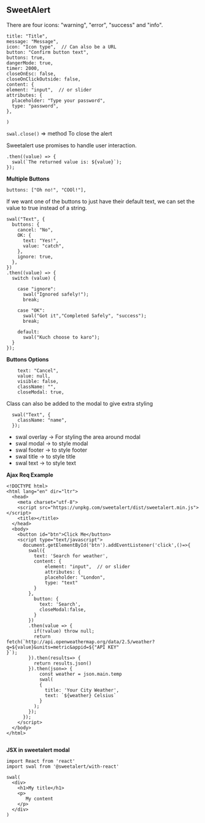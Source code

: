 ## SweetAlert

There are four icons: "warning", "error", "success" and "info".

```swal(
title: "Title",
message: "Message",
icon: "Icon type",  // Can also be a URL
button: "Confirm button text",
buttons: true,
dangerMode: true,
timer: 2000,
closeOnEsc: false,
closeOnClickOutside: false,
content: {
element: "input",  // or slider
attributes: {
  placeholder: "Type your password",
  type: "password",
},

)
```

`swal.close()` => method To close the alert

Sweetalert use promises to handle user interaction. 

```swal("Click on either the button or outside the modal.")
.then((value) => {
  swal(`The returned value is: ${value}`);
});

```

**Multiple Buttons**

```
buttons: ["Oh no!", "COOl!"],

```

If we want one of the buttons to just have their default text, we can set the value to true instead of a string.

```
swal("Text", {
  buttons: {
    cancel: "No",
    OK: {
      text: "Yes!",
      value: "catch",
    },
    ignore: true,
  },
})
.then((value) => {
  switch (value) {
 
    case "ignore":
      swal("Ignored safely!");
      break;
 
    case "OK":
      swal("Got it","Completed Safely", "success");
      break;
 
    default:
      swal("Kuch choose to karo");
  }
});
```
**Buttons Options**

```
    text: "Cancel",
    value: null,
    visible: false,
    className: "",
    closeModal: true,
```

Class can also be added to the modal to give extra styling

```
  swal("Text", {
    className: "name",
  });
```

- swal overlay -> For styling the area around modal
- swal modal -> to style modal
- swal footer -> to style footer
- swal title -> to style title
- swal text -> to style text

**Ajax Req Example**

```
<!DOCTYPE html>
<html lang="en" dir="ltr">
  <head>
    <meta charset="utf-8">
    <script src="https://unpkg.com/sweetalert/dist/sweetalert.min.js"></script>
    <title></title>
  </head>
  <body>
    <button id="btn">Click Me</button>
    <script type="text/javascript">
      document.getElementById('btn').addEventListener('click',()=>{
        swal({
          text: 'Search for weather',
          content: {
              element: "input",  // or slider
              attributes: {
              placeholder: "London",
              type: "text"
          }
        },
          button: {
            text: 'Search',
            closeModal:false,
          }
        })
        .then(value => {
          if(!value) throw null;
          return fetch(`http://api.openweathermap.org/data/2.5/weather?q=${value}&units=metric&appid=${"API KEY"
}`);
        }).then(results=> {
          return results.json()
        }).then(json=> {
            const weather = json.main.temp
            swal(
            {
              title: 'Your City Weather',
              text: `${weather} Celsius`
            }
          );
        });
      });
    </script>
  </body>
</html>


```

**JSX in sweetalert modal**

```
import React from 'react'
import swal from '@sweetalert/with-react'
 
swal(
  <div>
    <h1>My title</h1>
    <p>
       My content
    </p>
  </div>
)

```

